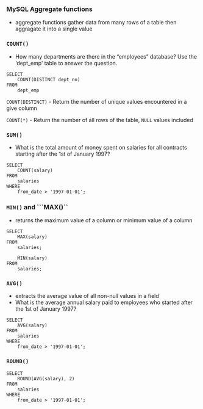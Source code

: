 ### MySQL Aggregate functions
- aggregate functions gather data from many rows of a table then aggragate it into a single value

### ```COUNT()```

- How many departments are there in the “employees” database? Use the ‘dept_emp’ table to answer the question.

```
SELECT 
    COUNT(DISTINCT dept_no)
FROM
    dept_emp
```

```COUNT(DISTINCT)``` - Return the number of unique values encountered in a give column

```COUNT(*)``` - Return the number of all rows of the table, ```NULL``` values included

### ```SUM()```
- What is the total amount of money spent on salaries for all contracts starting after the 1st of January 1997?

```
SELECT 
    COUNT(salary)
FROM
    salaries
WHERE
    from_date > '1997-01-01';
```

### ```MIN()``` and ```MAX()``
- returns the maximum value of a column or minimum value of a column

```
SELECT 
    MAX(salary)
FROM
    salaries;
```

```SELECT 
    MIN(salary)
FROM
    salaries;
```

### ```AVG()```
- extracts the average value of all non-null values in a field
- What is the average annual salary paid to employees who started after the 1st of January 1997?

```
SELECT 
    AVG(salary)
FROM
    salaries
WHERE
    from_date > '1997-01-01';
```

### ```ROUND()```

```
SELECT 
    ROUND(AVG(salary), 2)
FROM
    salaries
WHERE
    from_date > '1997-01-01';
```